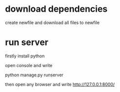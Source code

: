 # download dependencies
create newfile and download all files to newfile

# run server 
firstly install python

open console and write

python manage.py runserver

then open any browser and write http://127.0.0.1:8000/

 
